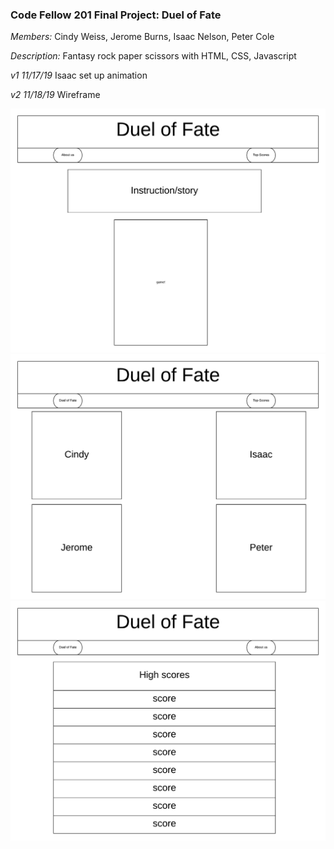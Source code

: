 ### Code Fellow 201 Final Project: Duel of Fate

_Members:_ Cindy Weiss, Jerome Burns, Isaac Nelson, Peter Cole

_Description:_ Fantasy rock paper scissors with HTML, CSS, Javascript

_v1 11/17/19_ Isaac set up animation

_v2 11/18/19_ Wireframe

![img](https://github.com/ISAACLNELSON/201-Final-Project/blob/isaac-monday-animation-wireframe/images/DoFWireframe1.png?raw=true)
![img](https://github.com/ISAACLNELSON/201-Final-Project/blob/isaac-monday-animation-wireframe/images/DoFWireframe2.png?raw=true)
![img](https://github.com/ISAACLNELSON/201-Final-Project/blob/isaac-monday-animation-wireframe/images/DoFWireframe3.png?raw=true)
